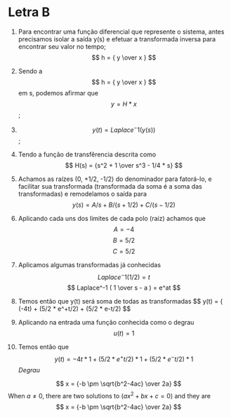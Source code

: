 # Letra B
1. Para encontrar uma função diferencial que represente o sistema, antes precisamos isolar a saída y(s) e efetuar a transformada inversa para encontrar seu valor no tempo;
$$ h = {  y \over x } $$
2. Sendo a $$ h = {  y \over x } $$ em s, podemos afirmar que $$ y = { H * x } $$;


3. $$ y(t) = Laplace^-1 ( y(s) ) $$ ;

4. Tendo a função de transfêrencia descrita como $$ H(s) = {s^2 + 1 \over s^3 - 1/4 * s} $$ 

5. Achamos as raízes (0, +1/2, -1/2) do denominador para fatorá-lo, e facilitar sua transformada (transformada da soma é a soma das transformadas) e remodelamos o saída para $$ y(s) = A/s + B/(s+1/2) + C/(s-1/2) $$

6. Aplicando cada uns dos limites de cada polo (raiz) achamos que $$ A = -4 $$ $$ B =  5/2 $$ $$ C = 5/2 $$

7. Aplicamos algumas transformadas já conhecidas $$ Laplace^-1( 1/2 ) = t $$ $$ Laplace^-1 ( 1 \over s - a ) = e^at $$

8. Temos então que y(t) será soma de todas as transformadas $$ y(t) = { (-4t) + (5/2 * e^+t/2) + (5/2 * e-t/2) $$ 

9. Aplicando na entrada uma função conhecida como o degrau $$ u(t) = 1 $$

10. Temos então que $$ y(t) = -4t *1 + (5/2 * e^+t/2)*1 + (5/2 * e^-t/2)*1 $$ *Degrau*


$$ x = {-b \pm \sqrt{b^2-4ac} \over 2a} $$
When $a \ne 0$, there are two solutions to $(ax^2 + bx + c = 0)$ and they are 
$$ x = {-b \pm \sqrt{b^2-4ac} \over 2a} $$
